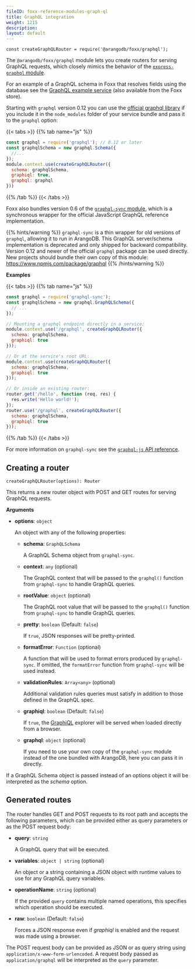 ```yaml
---
fileID: foxx-reference-modules-graph-ql
title: GraphQL integration
weight: 1215
description: 
layout: default
---
```

`const createGraphQLRouter = require('@arangodb/foxx/graphql');`

The `@arangodb/foxx/graphql` module lets you create routers for serving
GraphQL requests, which closely mimics the behavior of the
[`express-graphql` module](https://github.com/graphql/express-graphql).

For an example of a GraphQL schema in Foxx that resolves fields using the
database see the [GraphQL example service](https://github.com/arangodb-foxx/demo-graphql)
(also available from the Foxx store).

Starting with `graphql` version 0.12 you can use the
[official graphql library](https://github.com/graphql/graphql-js)
if you include it in the `node_modules` folder of your service bundle and pass
it to the `graphql` option:

{{< tabs >}}
{{% tab name="js" %}}
```js
const graphql = require('graphql'); // 0.12 or later
const graphqlSchema = new graphql.Schema({
  //...
});
module.context.use(createGraphQLRouter({
  schema: graphqlSchema,
  graphiql: true,
  graphql: graphql
}))
```
{{% /tab %}}
{{< /tabs >}}

Foxx also bundles version 0.6 of the
[`graphql-sync` module](https://www.npmjs.com/package/graphql-sync),
which is a synchronous wrapper for the official JavaScript GraphQL reference
implementation.


{{% hints/warning %}}
  `graphql-sync` is a thin wrapper for old versions of `graphql`, allowing it
to run in ArangoDB. This GraphQL server/schema implementation is deprecated
and only shipped for backward compatibility. Version 0.12 and newer of the
official `graphql` package can be used directly. New projects should bundle
their own copy of this module: <https://www.npmjs.com/package/graphql>
{{% /hints/warning %}}

**Examples**

{{< tabs >}}
{{% tab name="js" %}}
```js
const graphql = require('graphql-sync');
const graphqlSchema = new graphql.GraphQLSchema({
  // ...
});

// Mounting a graphql endpoint directly in a service:
module.context.use('/graphql', createGraphQLRouter({
  schema: graphqlSchema,
  graphiql: true
}));

// Or at the service's root URL:
module.context.use(createGraphQLRouter({
  schema: graphqlSchema,
  graphiql: true
}));

// Or inside an existing router:
router.get('/hello', function (req, res) {
  res.write('Hello world!');
});
router.use('/graphql', createGraphQLRouter({
  schema: graphqlSchema,
  graphiql: true
}));
```
{{% /tab %}}
{{< /tabs >}}

For more information on `graphql-sync` see the
[`graphql-js` API reference](http://graphql.org/docs/api-reference-graphql/).

## Creating a router

`createGraphQLRouter(options): Router`

This returns a new router object with POST and GET routes for serving GraphQL requests.

**Arguments**

* **options**: `object`

  An object with any of the following properties:

  * **schema**: `GraphQLSchema`

    A GraphQL Schema object from `graphql-sync`.

  * **context**: `any` (optional)

    The GraphQL context that will be passed to the `graphql()` function from
    `graphql-sync` to handle GraphQL queries.

  * **rootValue**: `object` (optional)

    The GraphQL root value that will be passed to the `graphql()` function
    from `graphql-sync` to handle GraphQL queries.

  * **pretty**: `boolean` (Default: `false`)

    If `true`, JSON responses will be pretty-printed.

  * **formatError**: `Function` (optional)

    A function that will be used to format errors produced by `graphql-sync`.
    If omitted, the `formatError` function from `graphql-sync` will be used instead.

  * **validationRules**: `Array<any>` (optional)

    Additional validation rules queries must satisfy in addition to those
    defined in the GraphQL spec.

  * **graphiql**: `boolean` (Default: `false`)

    If `true`, the [GraphiQL](https://github.com/graphql/graphiql) explorer
    will be served when loaded directly from a browser.

  * **graphql**: `object` (optional)

    If you need to use your own copy of the `graphql-sync` module instead of
    the one bundled with ArangoDB, here you can pass it in directly.

If a GraphQL Schema object is passed instead of an options object it will be
interpreted as the *schema* option.

## Generated routes

The router handles GET and POST requests to its root path and accepts the
following parameters, which can be provided either as query parameters or
as the POST request body:

* **query**: `string`

  A GraphQL query that will be executed.

* **variables**: `object | string` (optional)

  An object or a string containing a JSON object with runtime values to use
  for any GraphQL query variables.

* **operationName**: `string` (optional)

  If the provided `query` contains multiple named operations, this specifies
  which operation should be executed.

* **raw**: `boolean` (Default: `false`)

  Forces a JSON response even if *graphiql* is enabled and the request was
  made using a browser.

The POST request body can be provided as JSON or as query string using
`application/x-www-form-urlencoded`. A request body passed as
`application/graphql` will be interpreted as the `query` parameter.
